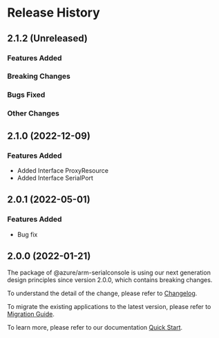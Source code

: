 # Release History

## 2.1.2 (Unreleased)

### Features Added

### Breaking Changes

### Bugs Fixed

### Other Changes

## 2.1.0 (2022-12-09)
    
### Features Added

  - Added Interface ProxyResource
  - Added Interface SerialPort
    
## 2.0.1 (2022-05-01)

### Features Added

  - Bug fix
    
## 2.0.0 (2022-01-21)

The package of @azure/arm-serialconsole is using our next generation design principles since version 2.0.0, which contains breaking changes.

To understand the detail of the change, please refer to [Changelog](https://aka.ms/js-track2-changelog).

To migrate the existing applications to the latest version, please refer to [Migration Guide](https://aka.ms/js-track2-migration-guide).

To learn more, please refer to our documentation [Quick Start](https://aka.ms/azsdk/js/mgmt/quickstart ).
